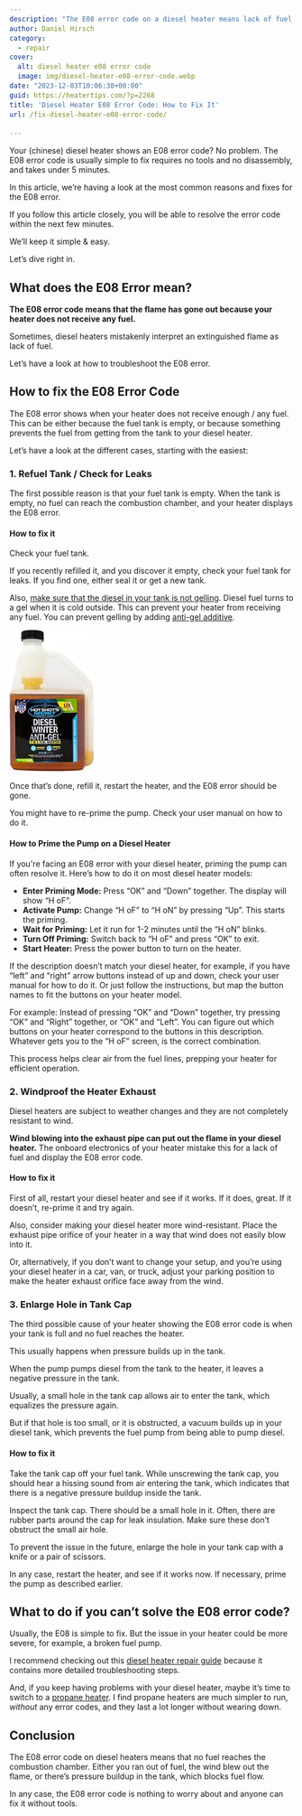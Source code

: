 ```yaml
---
description: "The E08 error code on a diesel heater means lack of fuel or flame put out. Reasons are no fuel, wind put out flame, or pressure in the tank."
author: Daniel Hirsch
category:
  - repair
cover:
  alt: diesel heater e08 error code
  image: img/diesel-heater-e08-error-code.webp
date: "2023-12-03T10:06:30+00:00"
guid: https://heatertips.com/?p=2268
title: 'Diesel Heater E08 Error Code: How to Fix It'
url: /fix-diesel-heater-e08-error-code/

---
```

Your (chinese) diesel heater shows an E08 error code? No problem. The E08 error code is usually simple to fix requires no tools and no disassembly, and takes under 5 minutes.

In this article, we’re having a look at the most common reasons and fixes for the E08 error.

If you follow this article closely, you will be able to resolve the error code within the next few minutes.

We’ll keep it simple & easy.

Let’s dive right in.

## What does the E08 Error mean?

**The E08 error code means that the flame has gone out because your heater does not receive any fuel.**

Sometimes, diesel heaters mistakenly interpret an extinguished flame as lack of fuel.

Let’s have a look at how to troubleshoot the E08 error.

## How to fix the E08 Error Code

The E08 error shows when your heater does not receive enough / any fuel. This can be either because the fuel tank is empty, or because something prevents the fuel from getting from the tank to your diesel heater.

Let’s have a look at the different cases, starting with the easiest:

### 1\. Refuel Tank / Check for Leaks

The first possible reason is that your fuel tank is empty. When the tank is empty, no fuel can reach the combustion chamber, and your heater displays the E08 error.

#### How to fix it

Check your fuel tank.

If you recently refilled it, and you discover it empty, check your fuel tank for leaks. If you find one, either seal it or get a new tank.

Also, [make sure that the diesel in your tank is not gelling](/diesel-heater-not-getting-hot/). Diesel fuel turns to a gel when it is cold outside. This can prevent your heater from receiving any fuel. You can prevent gelling by adding [anti-gel additive](https://www.amazon.com/Hot-Shots-Secret-Anti-Gel-Squeeze/dp/B0189J5Y40?crid=31S7C1NYXBU4F&keywords=diesel%2Banti%2Bgel%2Bfuel%2Badditive&qid=1701597040&sprefix=diesel%2Banti%2Bgel%2Caps%2C194&sr=8-1-spons&sp_csd=d2lkZ2V0TmFtZT1zcF9hdGY&th=1&linkCode=ll1&tag=heatertips-20&linkId=91fc7557355e9fcd13b8658218c959fa&language=en_US&ref_=as_li_ss_tl).

[![diesel winter anti-gel additive hot shots](/img/diesel-winter-anti-gel-additive-hot-shots.webp)](https://www.amazon.com/Hot-Shots-Secret-Anti-Gel-Squeeze/dp/B0189J5Y40?crid=31S7C1NYXBU4F&keywords=diesel%2Banti%2Bgel%2Bfuel%2Badditive&qid=1701597040&sprefix=diesel%2Banti%2Bgel%2Caps%2C194&sr=8-1-spons&sp_csd=d2lkZ2V0TmFtZT1zcF9hdGY&th=1&linkCode=ll1&tag=heatertips-20&linkId=91fc7557355e9fcd13b8658218c959fa&language=en_US&ref_=as_li_ss_tl)

Once that’s done, refill it, restart the heater, and the E08 error should be gone.

You might have to re-prime the pump. Check your user manual on how to do it.

#### How to Prime the Pump on a Diesel Heater

If you're facing an E08 error with your diesel heater, priming the pump can often resolve it. Here’s how to do it on most diesel heater models:

- **Enter Priming Mode:** Press “OK” and “Down” together. The display will show “H oF”.
- **Activate Pump:** Change “H oF” to “H oN” by pressing “Up”. This starts the priming.
- **Wait for Priming:** Let it run for 1-2 minutes until the “H oN” blinks.
- **Turn Off Priming:** Switch back to “H oF” and press “OK” to exit.
- **Start Heater:** Press the power button to turn on the heater.

If the description doesn’t match your diesel heater, for example, if you have “left” and “right” arrow buttons instead of up and down, check your user manual for how to do it. Or just follow the instructions, but map the button names to fit the buttons on your heater model.

For example: Instead of pressing “OK” and “Down” together, try pressing “OK” and “Right” together, or “OK” and “Left”. You can figure out which buttons on your heater correspond to the buttons in this description. Whatever gets you to the “H oF” screen, is the correct combination.

This process helps clear air from the fuel lines, prepping your heater for efficient operation.

### 2\. Windproof the Heater Exhaust

Diesel heaters are subject to weather changes and they are not completely resistant to wind.

**Wind blowing into the exhaust pipe can put out the flame in your diesel heater.** The onboard electronics of your heater mistake this for a lack of fuel and display the E08 error code.

#### How to fix it

First of all, restart your diesel heater and see if it works. If it does, great. If it doesn’t, re-prime it and try again.

Also, consider making your diesel heater more wind-resistant. Place the exhaust pipe orifice of your heater in a way that wind does not easily blow into it.

Or, alternatively, if you don’t want to change your setup, and you’re using your diesel heater in a car, van, or truck, adjust your parking position to make the heater exhaust orifice face away from the wind.

### 3\. Enlarge Hole in Tank Cap

The third possible cause of your heater showing the E08 error code is when your tank is full and no fuel reaches the heater.

This usually happens when pressure builds up in the tank.

When the pump pumps diesel from the tank to the heater, it leaves a negative pressure in the tank.

Usually, a small hole in the tank cap allows air to enter the tank, which equalizes the pressure again.

But if that hole is too small, or it is obstructed, a vacuum builds up in your diesel tank, which prevents the fuel pump from being able to pump diesel.

#### How to fix it

Take the tank cap off your fuel tank. While unscrewing the tank cap, you should hear a hissing sound from air entering the tank, which indicates that there is a negative pressure buildup inside the tank.

Inspect the tank cap. There should be a small hole in it. Often, there are rubber parts around the cap for leak insulation. Make sure these don’t obstruct the small air hole.

To prevent the issue in the future, enlarge the hole in your tank cap with a knife or a pair of scissors.

In any case, restart the heater, and see if it works now. If necessary, prime the pump as described earlier.

## What to do if you can’t solve the E08 error code?

Usually, the E08 is simple to fix. But the issue in your heater could be more severe, for example, a broken fuel pump.

I recommend checking out this [diesel heater repair guide](/diesel-heater-not-getting-hot/) because it contains more detailed troubleshooting steps.

And, if you keep having problems with your diesel heater, maybe it’s time to switch to a [propane heater](/diesel-vs-propane-heater/). I find propane heaters are much simpler to run, _without_ any error codes, and they last a lot longer without wearing down.

## Conclusion

The E08 error code on diesel heaters means that no fuel reaches the combustion chamber. Either you ran out of fuel, the wind blew out the flame, or there’s pressure buildup in the tank, which blocks fuel flow.

In any case, the E08 error code is nothing to worry about and anyone can fix it without tools.
